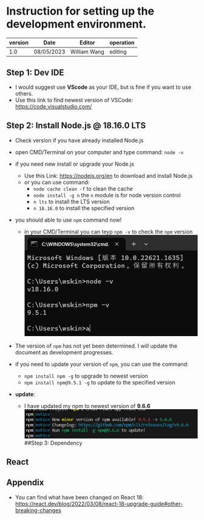 # Instruction for setting up the development environment.
|version  |Date       |Editor       |operation  |
|---------|-----------|-------------|-----------|
|1.0      |08/05/2023 |William Wang |editing    |
## Step 1: Dev IDE
- I would suggest use **VScode** as your IDE, but is fine if you want to use others. 
- Use this link to find newest version of VSCode: https://code.visualstudio.com/

## Step 2: Install Node.js @ 18.16.0 LTS

+ Check version if you have already installed Node.js
+ open CMD/Terminal on your computer and type command: `node -v `
+ if you need new install or upgrade your Node.js
  + Use this Link: https://nodejs.org/en to download and install Node.js
  + or you can use command: 
    + `node cache clean -f` to clean the cache
    + `node install -g n` the `n` module is for node version control
    + `n lts` to install the LTS version
    + `n 18.16.0` to install the specified version 
+ you should able to use `npm` command now!
  + in your CMD/Terminal you can teyp `npm -v` to check the `npm` version
![node cammand image](./img/node-command.png)

+ The version of `npm` has not yet been determined. I will update the document as development progresses.
+ if you need to update your version of `npm`, you can use the command:
    + `npm install npm -g` to upgrade to newest version
    + `npm install npm@9.5.1 -g` to update to the specified version
  
+ **update**:
  + I have updated my npm to newest version of **9.6.6**
![update npm](./img/update%20npm.png)
##Step 3: Dependency 

## React



## Appendix
- You can find what have been changed on React 18: https://react.dev/blog/2022/03/08/react-18-upgrade-guide#other-breaking-changes